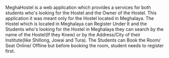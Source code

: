 MeghaHostel is a web application which provides a services for both students who's looking for the Hostel and the Owner of the Hostel. This application it was meant only for the Hostel located in Meghalaya. The Hostel which is located in Meghalaya can Register Under It and the Students who's looking for the Hostel in Meghalaya they can search by the name of the Hostel(If they Knew) or by the Address/City of their Institute(like Shillong, Jowai and Tura). The Students can Book the Room/ Seat Online/ Offline but before booking the room, student needs to register first.
